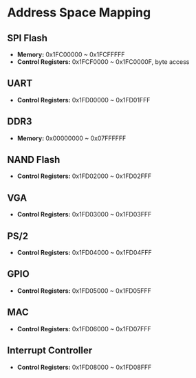 # Address Space Mapping

## SPI Flash

* **Memory:** 0x1FC00000 ~ 0x1FCFFFFF
* **Control Registers:** 0x1FCF0000 ~ 0x1FC0000F, byte access

## UART

* **Control Registers:** 0x1FD00000 ~ 0x1FD01FFF

## DDR3

* **Memory:** 0x00000000 ~ 0x07FFFFFF

## NAND Flash

* **Control Registers:** 0x1FD02000 ~ 0x1FD02FFF

## VGA

* **Control Registers:** 0x1FD03000 ~ 0x1FD03FFF

## PS/2

* **Control Registers:** 0x1FD04000 ~ 0x1FD04FFF

## GPIO

* **Control Registers:** 0x1FD05000 ~ 0x1FD05FFF

## MAC

* **Control Registers:** 0x1FD06000 ~ 0x1FD07FFF

## Interrupt Controller

* **Control Registers:** 0x1FD08000 ~ 0x1FD08FFF
